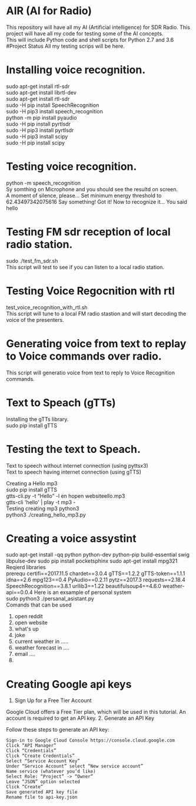 # AIR (AI for Radio)
This repository will have all my AI (Artificial intelligence) for SDR Radio.
This project will have all my code for testing some of the AI concepts.<br>
This will include Python code and shell scripts for Python 2.7 and 3.6
#Project Status
All my testing scrips will be here.<br>
# Installing voice recognition.
sudo apt-get install rtl-sdr<br>
sudo apt-get install librtl-dev<br>
sudo apt-get install rtl-sdr<br>
sudo -H pip install SpeechRecognition<br>
sudo -H pip3 install speech_recognition<br>
python -m pip install pyaudio<br>
sudo -H pip install pyrtlsdr<br>
sudo -H pip3 install pyrtlsdr<br>
sudo -H pip3 install scipy<br>
sudo -H pip install scipy<br>
# Testing voice recognition.
python -m speech_recognition<br>
Sy somthing on Microphone and you should see the resultd on screen.<br>
A moment of silence, please...
Set minimum energy threshold to 62.43497342075616
Say something!
Got it! Now to recognize it...
You said hello
# Testing FM sdr reception of local radio station.
sudo ./test_fm_sdr.sh<br>
This script will test to see if you can listen to a local radio station.<br>
# Testing Voice Regocnition with rtl
test_voice_recognition_with_rtl.sh<br>
This script will tune to a local FM radio stastion and will start decoding the voice of the presenters.<br>
# Generating voice from text to replay to Voice commands over radio.
This script will generatio voice from text to reply to Voice Recognition commands.<br>
# Text to Speach (gTTs)
Installing the gTTs library.<br>
sudo pip install gTTS<br>
# Testing the text to Speach.
Text to speech without internet connection (using pyttsx3)<br>
Text to speech having internet connection (using gTTS)<br>

Creating a Hello mp3<br>sudo pip install gTTS<br>
gtts-cli.py -t “Hello” -l en hopen websiteello.mp3<br>
gtts-cli 'hello' | play -t mp3 -<br>
Testing creating mp3 python3<br>
python3 ./creating_hello_mp3.py
# Creating a voice assystint
sudo apt-get install -qq python python-dev python-pip build-essential swig libpulse-dev
sudo pip install pocketsphinx
sudo apt-get install mpg321
Reqierd libraries<br>
prerequ
certifi==2017.11.5
chardet==3.0.4
gTTS==1.2.2
gTTS-token==1.1.1
idna==2.6
mpg123==0.4
PyAudio==0.2.11
pytz==2017.3
requests==2.18.4
SpeechRecognition==3.8.1
urllib3==1.22
beautifulsoup4==4.6.0
weather-api==0.0.4
Here is an exsample of personal system<br>
sudo python3 ./persanal_asistant.py<br>
Comands that can be used<br>
1) open reddit<br>
2) open website<br>
3) what\'s up<br>
4) joke
5) current weather in .....
6) weather forecast in ....
7) email ....
8)
# Creating Google api keys
1. Sign Up for a Free Tier Account

Google Cloud offers a Free Tier plan, which will be used in this tutorial. An account is required to get an API key.
2. Generate an API Key

Follow these steps to generate an API key:

    Sign-in to Google Cloud Console https://console.cloud.google.com
    Click “API Manager”
    Click “Credentials”
    Click “Create Credentials”
    Select “Service Account Key”
    Under “Service Account” select “New service account”
    Name service (whatever you’d like)
    Select Role: “Project” -> “Owner”
    Leave “JSON” option selected
    Click “Create”
    Save generated API key file
    Rename file to api-key.json
